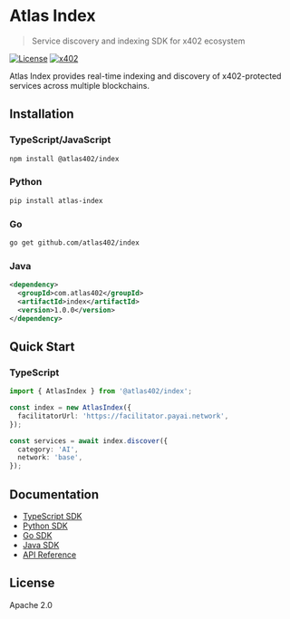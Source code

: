 # Atlas Index

> Service discovery and indexing SDK for x402 ecosystem

[![License](https://img.shields.io/badge/License-Apache%202.0-blue.svg)](https://opensource.org/licenses/Apache-2.0)
[![x402](https://img.shields.io/badge/x402-Compatible-green)](https://x402.org)

Atlas Index provides real-time indexing and discovery of x402-protected services across multiple blockchains.

## Installation

### TypeScript/JavaScript

```bash
npm install @atlas402/index
```

### Python

```bash
pip install atlas-index
```

### Go

```bash
go get github.com/atlas402/index
```

### Java

```xml
<dependency>
  <groupId>com.atlas402</groupId>
  <artifactId>index</artifactId>
  <version>1.0.0</version>
</dependency>
```

## Quick Start

### TypeScript

```typescript
import { AtlasIndex } from '@atlas402/index';

const index = new AtlasIndex({
  facilitatorUrl: 'https://facilitator.payai.network',
});

const services = await index.discover({
  category: 'AI',
  network: 'base',
});
```

## Documentation

- [TypeScript SDK](./typescript/README.md)
- [Python SDK](./python/README.md)
- [Go SDK](./go/README.md)
- [Java SDK](./java/README.md)
- [API Reference](./docs/api.md)

## License

Apache 2.0

